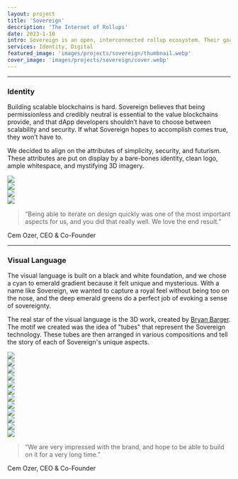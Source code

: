 ```yaml
---
layout: project
title: 'Sovereign'
description: 'The Internet of Rollups'
date: 2023-1-10
intro: Sovereign is an open, interconnected rollup ecosystem. Their goal is to enable all developers to deploy customizable and scalable rollups that communicate seamlessly. We worked with them, alongside <a target="_blank" alt="3EKV" href="https://www.3ekv.com/">3EKV</a>, to develop a brand identity that would grab attention and pull people into the magical idea of the "Internet of Rollups."
services: Identity, Digital
featured_image: 'images/projects/sovereign/thumbnail.webp'
cover_image: 'images/projects/sovereign/cover.webp'
---
```


<hr class="span-12" />

<div class="span-12 md-span-6">
    <h3 class="displayLarge">Identity</h3>
</div>

<div class="span-12 md-span-6 md-start-7">
    <p>Building scalable blockchains is hard. Sovereign believes that being permissionless and credibly neutral is essential to the value blockchains provide, and that dApp developers shouldn’t have to choose between scalability and security. If what Sovereign hopes to accomplish comes true, they won’t have to.</p>
    <p>We decided to align on the attributes of simplicity, security, and futurism. These attributes are put on display by a bare-bones identity, clean logo, ample whitespace, and mystifying 3D imagery.</p>
</div>

<div class="span-12 pt1 lg-pt2">
    <img src="{{ '/images/projects/sovereign/logo.webp' | relative_url }}" />
</div>

<div class="span-12 pt1 lg-pt2">
    <img src="{{ '/images/projects/sovereign/tagline.webp' | relative_url }}" />
</div>

<div class="span-12 sm-span-6 pt1 lg-pt2">
     <img src="{{ '/images/projects/sovereign/mark.webp' | relative_url }}" />
</div>
<div class="span-12 sm-span-6 pt1 lg-pt2">
    <img src="{{ '/images/projects/sovereign/attributes.webp' | relative_url }}" />
</div>

<div class="span-12 md-span-10 pb6 mb6 mt10">
    <blockquote><span>“</span>Being able to iterate on design quickly was one of the most important aspects for us, and you did that really well. We love the end result.”</blockquote>
    <p>Cem Ozer, CEO & Co-Founder</p>
</div>

<hr class="span-12" />

<div class="span-12 md-span-6">
    <h3 class="displayLarge">Visual Language</h3>
</div>

<div class="span-12 md-span-6 md-start-7">
    <p>The visual language is built on a black and white foundation, and we chose a cyan to emerald gradient because it felt unique and mysterious. With a name like Sovereign, we wanted to capture a royal feel without being too on the nose, and the deep emerald greens do a perfect job of evoking a sense of sovereignty.</p>
    <p>The real star of the visual language is the 3D work, created by <a target="_blank" href="http://www.bryanbarger.com/">Bryan Barger</a>. The motif we created was the idea of "tubes" that represent the Sovereign technology. These tubes are then arranged in various compositions and tell the story of each of Sovereign's unique aspects.</p>
</div>

<div class="span-12 pt1 lg-pt2">
    <img src="{{ '/images/projects/sovereign/guidelines.webp' | relative_url }}" />
</div>

<div class="span-12 sm-span-6 pt1 lg-pt2">
     <img src="{{ '/images/projects/sovereign/open-sauce-regular.webp' | relative_url }}" />
</div>
<div class="span-12 sm-span-6 pt1 lg-pt2">
    <img src="{{ '/images/projects/sovereign/open-sauce-medium.webp' | relative_url }}" />
</div>

<div class="span-12 sm-span-6 pt1 lg-pt2">
     <img src="{{ '/images/projects/sovereign/colors.webp' | relative_url }}" />
</div>
<div class="span-12 sm-span-6 pt1 lg-pt2">
    <img src="{{ '/images/projects/sovereign/gradient.webp' | relative_url }}" />
</div>

<div class="span-12 pt1 lg-pt2">
    <img src="{{ '/images/projects/sovereign/type-gradient.webp' | relative_url }}" />
</div>

<div class="span-12 pt1 lg-pt2">
    <img src="{{ '/images/projects/sovereign/3d-seamless.webp' | relative_url }}" />
</div>

<div class="span-12 sm-span-6 pt1 lg-pt2">
     <img src="{{ '/images/projects/sovereign/3d-main.webp' | relative_url }}" />
</div>
<div class="span-12 sm-span-6 pt1 lg-pt2">
    <img src="{{ '/images/projects/sovereign/3d-anychain.webp' | relative_url }}" />
</div>

<div class="span-12 pt1 lg-pt2">
    <img src="{{ '/images/projects/sovereign/3d-scale.webp' | relative_url }}" />
</div>

<div class="span-12 pt1 lg-pt2">
    <img src="{{ '/images/projects/sovereign/mobile.webp' | relative_url }}" />
</div>

<div class="span-12 pt1 lg-pt2">
    <img src="{{ '/images/projects/sovereign/website.webp' | relative_url }}" />
</div>

<div class="span-12 md-span-10 pb6 mb6 mt10">
    <blockquote><span>“</span>We are very impressed with the brand, and hope to be able to build on it for a very long time.”</blockquote>
    <p>Cem Ozer, CEO & Co-Founder</p>
</div>